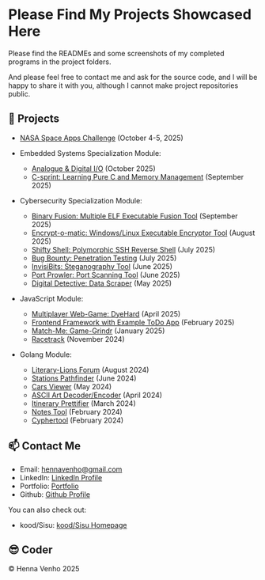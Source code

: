 # Please Find My Projects Showcased Here

Please find the READMEs and some screenshots of my completed programs in the project folders. 

And please feel free to contact me and ask for the source code, and I will be happy to share it with you, although I cannot make project repositories public.


## :star2: Projects

- [NASA Space Apps Challenge](./hackathons/nasa-space-apps-2025) (October 4-5, 2025)

- Embedded Systems Specialization Module: 
    - [Analogue & Digital I/O](./io/) (October 2025)
    - [C-sprint: Learning Pure C and Memory Management](./c-sprint/) (September 2025)

- Cybersecurity Specialization Module: 
    - [Binary Fusion: Multiple ELF Executable Fusion Tool](./binary-fusion/) (September 2025)
    - [Encrypt-o-matic: Windows/Linux Executable Encryptor Tool](./encrypt-o-matic/) (August 2025)
    - [Shifty Shell: Polymorphic SSH Reverse Shell](./shifty-shell/) (July 2025)
    - [Bug Bounty: Penetration Testing](./bug-bounty/) (July 2025)
    - [InvisiBits: Steganography Tool](./invisibits/) (June 2025)
    - [Port Prowler: Port Scanning Tool](./port-prowler/) (June 2025)
    - [Digital Detective: Data Scraper](./digital-detective/) (May 2025)

- JavaScript Module: 
    - [Multiplayer Web-Game: DyeHard](./web-game/) (April 2025)
    - [Frontend Framework with Example ToDo App](./frontend-framework/) (February 2025)
    - [Match-Me: Game-Grindr](./match-me/) (January 2025)
    - [Racetrack](./racetrack/) (November 2024)

- Golang Module:
    - [Literary-Lions Forum](./literary-lions-forum/) (August 2024)
    - [Stations Pathfinder](./stations-pathfinder/) (June 2024)
    - [Cars Viewer](./cars-viewer/) (May 2024)
    - [ASCII Art Decoder/Encoder](./ASCII-art/) (April 2024)
    - [Itinerary Prettifier](./itinerary/) (March 2024)
    - [Notes Tool](./notes/) (February 2024)
    - [Cyphertool](./cyphertool/) (February 2024)

## :mailbox: Contact Me

- Email: hennavenho@gmail.com
- LinkedIn: <a href="https://www.linkedin.com/in/henna-venho" target="_blank"
                    rel="noopener noreferrer">LinkedIn Profile</a>
- Portfolio: <a href="https://hennavenho.github.io/Portfolio/" target="_blank"
                    rel="noopener noreferrer">Portfolio</a>
- Github: <a href="https://github.com/HennaVenho" target="_blank"
                    rel="noopener noreferrer">Github Profile</a>

You can also check out: 
- kood/Sisu: <a href="https://koodsisu.fi/" target="_blank"
                    rel="noopener noreferrer">kood/Sisu Homepage</a>


## :sunglasses: Coder 

:copyright: Henna Venho 2025